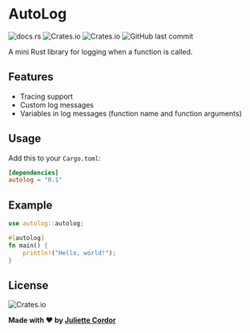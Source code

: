 # AutoLog

![docs.rs](https://img.shields.io/docsrs/autolog)
![Crates.io](https://img.shields.io/crates/d/autolog)
![Crates.io](https://img.shields.io/crates/v/autolog)
![GitHub last commit](https://img.shields.io/github/last-commit/jewlexx/autolog)

A mini Rust library for logging when a function is called.

## Features

- Tracing support
- Custom log messages
- Variables in log messages (function name and function arguments)

## Usage

Add this to your `Cargo.toml`:

```toml
[dependencies]
autolog = "0.1"
```

## Example

```rust
use autolog::autolog;

#[autolog]
fn main() {
    println!("Hello, world!");
}
```

## License

![Crates.io](https://img.shields.io/crates/l/autolog)

**Made with ❤️ by [Juliette Cordor](https://github.com/jewlexx)**
